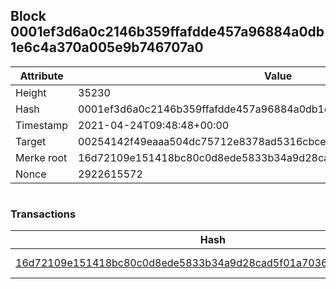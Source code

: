 ## Block 0001ef3d6a0c2146b359ffafdde457a96884a0db1e6c4a370a005e9b746707a0

Attribute | Value
--- | ---
Height | 35230
Hash | 0001ef3d6a0c2146b359ffafdde457a96884a0db1e6c4a370a005e9b746707a0
Timestamp | 2021-04-24T09:48:48+00:00
Target | 00254142f49eaaa504dc75712e8378ad5316cbcead634704b3734b6271167cc4
Merke root | 16d72109e151418bc80c0d8ede5833b34a9d28cad5f01a7036aeac7ddfa955d2
Nonce | 2922615572

```

```

### Transactions

Hash | Amount
--- | ---
[16d72109e151418bc80c0d8ede5833b34a9d28cad5f01a7036aeac7ddfa955d2](16d72109e151418bc80c0d8ede5833b34a9d28cad5f01a7036aeac7ddfa955d2.md) | 10.00000000 SKEPTI 
